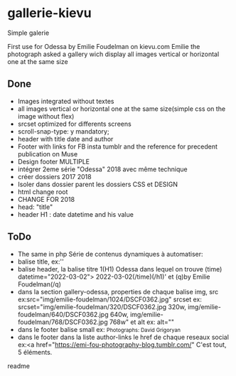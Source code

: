 # gallerie-kievu
Simple galerie

First use for Odessa by Emilie Foudelman on kievu.com
Emilie the photograph asked a gallery wich display all images vertical or horizontal one at the same size
## Done
* Images integrated without textes 
* all images vertical or horizontal one at the same size(simple css on the image without flex)
* srcset optimized for differents screens
* scroll-snap-type: y mandatory;
* header with title date and author
* Footer with links for FB insta tumblr and the reference for precedent publication on Muse
* Design footer
MULTIPLE
* intégrer 2eme série "Odessa" 2018 avec même technique
* créer dossiers 2017 2018
* Isoler dans dossier parent les dossiers CSS et DESIGN
* html change root
* CHANGE FOR 2018
* head: "title"
* header  H1 : date datetime and his value
## ToDo
* The same in php
Série de contenus dynamiques à automatiser:
* balise title, ex:'<title>Odessa 2022-03-02</title>'
* balise header, la balise titre 1(H1) Odessa dans lequel on trouve (time) datetime="2022-03-02"> 2022-03-02(/time)(/h1)'
                et  (q)by Emilie Foudelman(/q)
* dans la section gallery-odessa, properties de chaque balise img, src ex:src="img/emilie-foudelman/1024/DSCF0362.jpg"                                                                  srcset ex:
srcset="img/emilie-foudelman/320/DSCF0362.jpg 320w,
        img/emilie-foudelman/640/DSCF0362.jpg 640w,
        img/emilie-foudelman/768/DSCF0362.jpg 768w"
et alt  ex:
alt=""
* dans le footer balise small ex: <small>Photographs: David Grigoryan</small>
* dans le footer dans la liste author-links le href de chaque reseaux social ex:<a href="https://emi-fou-photography-blog.tumblr.com/"
C'est tout, 5 éléments.


readme
